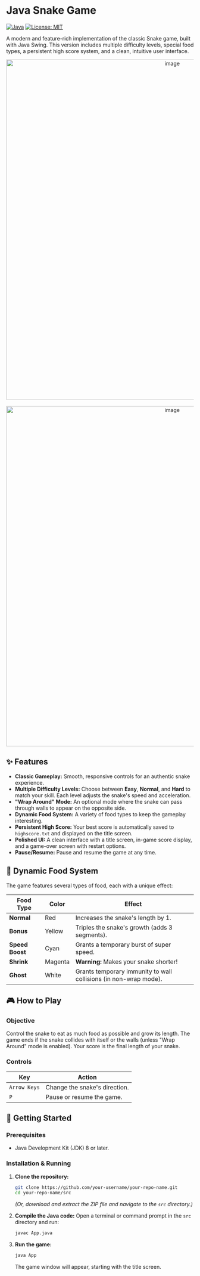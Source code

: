 # Java Snake Game

[![Java](https://img.shields.io/badge/Java-8%2B-blue.svg)](https://www.oracle.com/java/technologies/javase-downloads.html)
[![License: MIT](https://img.shields.io/badge/License-MIT-yellow.svg)](https://opensource.org/licenses/MIT)

A modern and feature-rich implementation of the classic Snake game, built with Java Swing. This version includes multiple difficulty levels, special food types, a persistent high score system, and a clean, intuitive user interface.

<p align="center">
  <!-- Replace this with a GIF or screenshot of your game -->
  <img width="876" height="913" alt="image" src="https://github.com/user-attachments/assets/63803a72-7329-4c0a-bdbf-e71f610b71ad" /><br/><br/>

  <img width="876" height="913" alt="image" src="https://github.com/user-attachments/assets/36e2ad5f-d0d9-4f5c-8859-4ac08b8abd41" />


</p>

## ✨ Features

- **Classic Gameplay:** Smooth, responsive controls for an authentic snake experience.
- **Multiple Difficulty Levels:** Choose between **Easy**, **Normal**, and **Hard** to match your skill. Each level adjusts the snake's speed and acceleration.
- **"Wrap Around" Mode:** An optional mode where the snake can pass through walls to appear on the opposite side.
- **Dynamic Food System:** A variety of food types to keep the gameplay interesting.
- **Persistent High Score:** Your best score is automatically saved to `highscore.txt` and displayed on the title screen.
- **Polished UI:** A clean interface with a title screen, in-game score display, and a game-over screen with restart options.
- **Pause/Resume:** Pause and resume the game at any time.

## 🍎 Dynamic Food System

The game features several types of food, each with a unique effect:

| Food Type     | Color   | Effect                                      |
|---------------|---------|---------------------------------------------|
| **Normal**    | Red     | Increases the snake's length by 1.          |
| **Bonus**     | Yellow  | Triples the snake's growth (adds 3 segments). |
| **Speed Boost** | Cyan    | Grants a temporary burst of super speed.    |
| **Shrink**    | Magenta | **Warning:** Makes your snake shorter!        |
| **Ghost**     | White   | Grants temporary immunity to wall collisions (in non-wrap mode). |

## 🎮 How to Play

### Objective
Control the snake to eat as much food as possible and grow its length. The game ends if the snake collides with itself or the walls (unless "Wrap Around" mode is enabled). Your score is the final length of your snake.

### Controls

| Key         | Action                  |
|-------------|-------------------------|
| `Arrow Keys`| Change the snake's direction. |
| `P`         | Pause or resume the game.     |

## 🚀 Getting Started

### Prerequisites
- Java Development Kit (JDK) 8 or later.

### Installation & Running

1.  **Clone the repository:**
    ```sh
    git clone https://github.com/your-username/your-repo-name.git
    cd your-repo-name/src
    ```
    *(Or, download and extract the ZIP file and navigate to the `src` directory.)*

2.  **Compile the Java code:**
    Open a terminal or command prompt in the `src` directory and run:
    ```bash
    javac App.java
    ```

3.  **Run the game:**
    ```bash
    java App
    ```
    The game window will appear, starting with the title screen.
